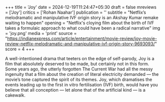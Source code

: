 +++
title = 'Joy'
date = 2024-12-19T11:24:47+05:30
draft = false
mreviews = ['Joy']
critics = ['Rohan Naahar']
publication = ''
subtitle = "Netflix’s melodramatic and manipulative IVF origin story is an Akshay Kumar remake waiting to happen"
opening = "Netflix's cloying film about the birth of IVF takes a formulaic approach to what could have been a radical narrative"
img = 'joy.png'
media = 'print'
source = "https://indianexpress.com/article/entertainment/movie-review/joy-movie-review-netflix-melodramatic-and-manipulative-ivf-origin-story-9693093/"
score = 4
+++

A well-intentioned drama that teeters on the edge of self-parody, Joy is a film that absolutely deserved to be made, but certainly not in this form. Some years ago, the utterly forgotten The Current War had all the messy ingenuity that a film about the creation of literal electricity demanded — the movie’s tone captured the spirit of its themes. Joy, which dramatises the events leading up to the first in vitro fertilisation (IVF) birth, would have you believe that all conception — let alone that of the artificial kind — is a cakewalk.
